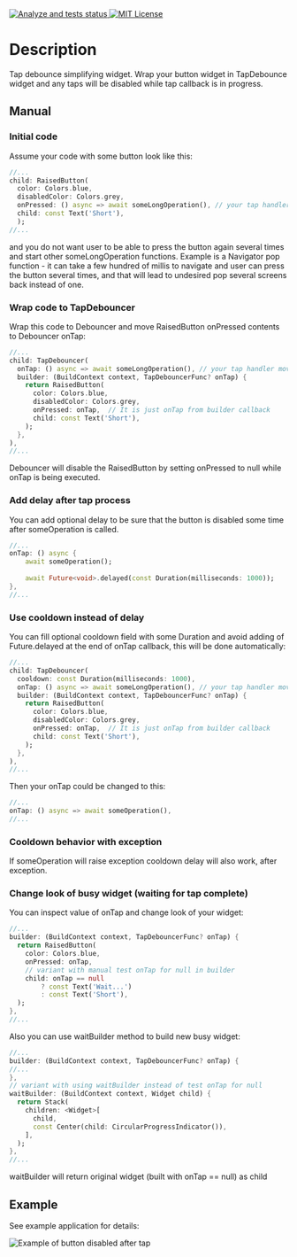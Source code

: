 <a href="https://github.com/sla-000/flutter_debouncer/actions">
<img src="https://github.com/sla-000/flutter_debouncer/actions/workflows/master.yaml/badge.svg" alt="Analyze and tests status">
</a>
<a href="https://opensource.org/licenses/MIT">
<img src="https://img.shields.io/badge/License-MIT-yellow.svg" alt="MIT License"/>
</a>

# Description

Tap debounce simplifying widget. Wrap your button widget in TapDebounce widget and any taps will be 
disabled while tap callback is in progress.

## Manual

### Initial code

Assume your code with some button look like this:

```dart
//...
child: RaisedButton(
  color: Colors.blue,
  disabledColor: Colors.grey,
  onPressed: () async => await someLongOperation(), // your tap handler
  child: const Text('Short'),
  );
//...
```

and you do not want user to be able to press the button again several times and start other 
someLongOperation functions. Example is a Navigator pop function - it can take a few hundred of 
millis to navigate and user can press the button several times, and that will lead to undesired pop 
several screens back instead of one.

### Wrap code to TapDebouncer

Wrap this code to Debouncer and move RaisedButton onPressed contents to Debouncer onTap:

```dart
//...
child: TapDebouncer(
  onTap: () async => await someLongOperation(), // your tap handler moved here
  builder: (BuildContext context, TapDebouncerFunc? onTap) {
    return RaisedButton(
      color: Colors.blue,
      disabledColor: Colors.grey,
      onPressed: onTap,  // It is just onTap from builder callback
      child: const Text('Short'),
    );
  },
),
//...
```

Debouncer will disable the RaisedButton by setting onPressed to null while onTap is being executed. 

### Add delay after tap process

You can add optional delay to be sure that the button is disabled some time after someOperation is 
called.


```dart
//...
onTap: () async {
    await someOperation();
    
    await Future<void>.delayed(const Duration(milliseconds: 1000));
},
//...
```

### Use cooldown instead of delay

You can fill optional cooldown field with some Duration and avoid adding of Future.delayed at 
the end of onTap callback, this will be done automatically:

```dart
//...
child: TapDebouncer(
  cooldown: const Duration(milliseconds: 1000),
  onTap: () async => await someLongOperation(), // your tap handler moved here
  builder: (BuildContext context, TapDebouncerFunc? onTap) {
    return RaisedButton(
      color: Colors.blue,
      disabledColor: Colors.grey,
      onPressed: onTap,  // It is just onTap from builder callback
      child: const Text('Short'),
    );
  },
),
//...
```

Then your onTap could be changed to this:

```dart
//...
onTap: () async => await someOperation(),
//...
```

### Cooldown behavior with exception

If someOperation will raise exception cooldown delay will also work, after exception.

### Change look of busy widget (waiting for tap complete)

You can inspect value of onTap and change look of your widget:

```dart
//...
builder: (BuildContext context, TapDebouncerFunc? onTap) {
  return RaisedButton(
    color: Colors.blue,
    onPressed: onTap,
    // variant with manual test onTap for null in builder
    child: onTap == null
        ? const Text('Wait...')
        : const Text('Short'),
  );
},
//...
```

Also you can use waitBuilder method to build new busy widget:

```dart
//...
builder: (BuildContext context, TapDebouncerFunc? onTap) {
//...
},
// variant with using waitBuilder instead of test onTap for null
waitBuilder: (BuildContext context, Widget child) {
  return Stack(
    children: <Widget>[
      child,
      const Center(child: CircularProgressIndicator()),
    ],
  );
},
//...
```

waitBuilder will return original widget (built with onTap == null) as child

## Example

See example application for details:

![Example of button disabled after tap](https://github.com/sla-000/flutter_debouncer/blob/master/page/debounced.gif)
